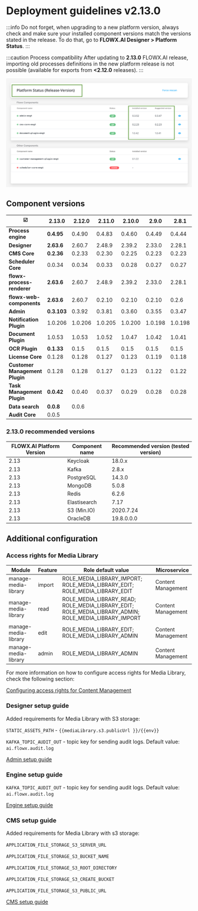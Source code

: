 # Deployment guidelines v2.13.0

:::info
Do not forget, when upgrading to a new platform version, always check and make sure your installed component versions match the versions stated in the release. To do that, go to **FLOWX.AI Designer > Platform Status**.
:::

:::caution Process compatibility
After updating to **2.13.0** FLOWX.AI release, importing old processes definitions in the new platform release is not possible (available for exports from **<2.12.0** releases).
:::

![](../img/release_platform_version_check.png)

## Component versions

|                :ballot_box_with_check:  | 2.13.0      | 2.12.0      | 2.11.0      | 2.10.0     | 2.9.0      | 2.8.1   | 2.8.0   | 2.7.0   | 2.6.0   | 2.5.0   | 2.4.0   | 2.3.0   | 2.2.0   | 2.1.0     | 2.0.0     | 1.16.0  | 1.15    | 1.14    | 1.13.0  | 1.12.0 | 1.11.0  |
| --------------------------------------- | ----------- | ----------- | ----------- | ---------- | ---------- | ------- | ------- | ------- | ------- | ------- | ------- | ------- | ------- | --------- | --------- | ------- | ------- | ------- | ------- | ------ | ------- |
| **Process engine**                      |  **0.4.95** |   0.4.90    |   0.4.83    | 0.4.60     | 0.4.49     | 0.4.44  | 0.4.42  | 0.4.42  | 0.4.36  | 0.4.29  | 0.4.22  | 0.4.21  | 0.4.18  | 0.4.13    | 0.4.12    | 0.4.4   | 0.3.26  | 0.3.21  | 0.3.14  | 0.3.9  | 0.3.7   |
| **Designer**                            |  **2.63.6** |   2.60.7    |   2.48.9    | 2.39.2     | 2.33.0     | 2.28.1  | 2.24.2  | 2.23.0  | 2.19.2  | 2.18.2  | 2.17.4  | 2.15.2  | 2.14.4  | 2.11.2    | 2.10.0    | 2.5.0   | 2.1.1   | 1.21.0  | 1.16.3  | 1.15.2 | 1.14.0  |
| **CMS Core**                            |  **0.2.36** |   0.2.33    |   0.2.30    | 0.2.25     | 0.2.23     | 0.2.23  | 0.2.23  | 0.2.23  | 0.2.23  | 0.2.20  | 0.2.20  | 0.2.18  | 0.2.17  | 0.2.17    | 0.2.17    | 0.2.14  | 0.2.9   | 0.2.9   | 0.2.9   | 0.2.5  | 0.2.3   |
| **Scheduler Core**                      |  0.0.34     |   0.0.34    |   0.0.33    | 0.0.28     | 0.0.27     | 0.0.27  | 0.0.27  | 0.0.27  | 0.0.27  | 0.0.24  | 0.0.24  | 0.0.23  | 0.0.23  | 0.0.23    | 0.0.23    | 0.0.19  | 0.0.12  | 0.0.12  | 0.0.12  | NA     | 0.0.6   |
| **flowx-process-renderer**              |  **2.63.6** |   2.60.7    |   2.48.9    | 2.39.2     | 2.33.0     | 2.28.1  | 2.24.2  | 2.23.0  | 2.19.2  | 2.18.2  | 2.17.4  | 2.15.2  | 2.14.4  | 2.11.2    | 2.10.0    | 2.4.2   | 2.1.1   | 1.21.0  | 1.16.3  | 1.15.2 | 1.14.0  |
| **flowx-web-components**                |  **2.63.6** |   2.60.7    |   0.2.10    | 0.2.10     | 0.2.10     | 0.2.6   | 0.2.6   | 0.2.6   | 0.2.6   | 0.2.6   | 0.2.6   | 0.2.6   | 0.2.5   | 0.2.4     | 0.2.1     | 0.2.1   | 0.0.298 | 0.0.298 | 0.0.298 | NA     | 0.0.293 |
| **Admin**                               |  **0.3.103**|   0.3.92    |   0.3.81    | 0.3.60     | 0.3.55     | 0.3.47  | 0.3.43  | 0.3.40  | 0.3.36  | 0.3.34  | 0.3.29  | 0.3.23  | 0.3.21  | 0.3.13    | 0.3.13    | 0.3.3   | 0.2.26  | 0.2.26  | 0.2.26  | 0.2.25 | 0.2.23  |
| **Notification Plugin**                 |  1.0.206    |   1.0.206   |   1.0.205   | 1.0.200    | 1.0.198    | 1.0.198 | 1.0.197 | 1.0.194 | 1.0.194 | 1.0.191 | 1.0.191 | 1.0.190 | 1.0.190 | 1.0.186-1 | 1.0.186-1 | 1.0.186 | 1.0.182 | 1.0.182 | 1.0.182 | NA     | 1.0.179 |
| **Document Plugin**                     |  1.0.53     |   1.0.53    |   1.0.52    | 1.0.47     | 1.0.42     | 1.0.41  | 1.0.38  | 1.0.37  | 1.0.37  | 1.0.35  | 1.0.35  | 1.0.31  | 1.0.31  | 1.0.30    | 1.0.30    | 1.0.26  | 1.0.24  | 1.0.20  | 1.0.18  | NA     | 1.0.15  |
| **OCR Plugin**                          |  **0.1.33** |   0.1.5     |   0.1.5     | 0.1.5      | 0.1.5      | 0.1.5   | 0.1.5   | 0.1.5   | 0.1.5   | 0.1.5   | 0.1.5   | 0.0.109 | 0.0.109 | 0.0.109   | 0.0.109   | 0.0.109 | 0.0.106 |         |         |        |         |
| **License Core**                        |  0.1.28     |   0.1.28    |   0.1.27    | 0.1.23     | 0.1.19     | 0.1.18  | 0.1.18  | 0.1.18  | 0.1.18  | 0.1.15  | 0.1.15  | 0.1.13  | 0.1.13  | 0.1.12    | 0.1.12    | 0.1.10  | 0.1.5   | n/a     |         |        |         |
| **Customer Management Plugin**          |  0.1.28     |   0.1.28    |   0.1.27    | 0.1.23     | 0.1.22     | 0.1.22  | 0.1.22  | 0.1.22  | 0.1.22  | 0.1.20  | 0.1.20  | 0.1.18  | 0.1.18  | 0.1.18    | 0.1.18    | 0.1.16  | 0.1.10  | 0.1.10  | 0.1.10  | NA     | 0.1.6   |
| **Task Management Plugin**              |  **0.0.42** |   0.0.40    |   0.0.37    | 0.0.29     | 0.0.28     | 0.0.28  | 0.0.27  | 0.0.27  | 0.0.27  | 0.0.22  | 0.0.22  | 0.0.21  | 0.0.21  | 0.0.16    | 0.0.16    | 0.0.14  |         |         |         |        |         |
| **Data search**                         |  **0.0.8**  |   0.0.6     |             |            |            |         |         |         |         |         |         |         |         |           |           |         |         |         |         |        |         |
| **Audit Core**                          |  0.0.5      |             |             |            |            |         |         |         |         |         |         |         |         |           |           |         |         |         |         |        |         |

### 2.13.0 recommended versions

| FLOWX.AI Platform Version 	| Component name 	| Recommended version (tested version) 	|
|---------------------------	|----------------	|--------------------------------------	|
| 2.13                      	| Keycloak       	| 18.0.x                               	|
| 2.13                      	| Kafka          	| 2.8.x                                	|
| 2.13                      	| PostgreSQL     	| 14.3.0                               	|
| 2.13                      	| MongoDB        	| 5.0.8                                	|
| 2.13                      	| Redis          	| 6.2.6                                	|
| 2.13                      	| Elastisearch   	| 7.17                                 	|
| 2.13                      	| S3 (Min.IO)    	| 2020.7.24                            	|
| 2.13                      	| OracleDB       	| 19.8.0.0.0                           	|

## Additional configuration

### Access rights for Media Library 


| Module               	| Feature 	| Role default value                                                                                          	| Microservice       	|
|----------------------	|---------	|-------------------------------------------------------------------------------------------------------------	|--------------------	|
| manage-media-library 	| import  	| ROLE_MEDIA_LIBRARY_IMPORT; ROLE_MEDIA_LIBRARY_EDIT; ROLE_MEDIA_LIBRARY_EDIT                                 	| Content Management 	|
| manage-media-library 	| read    	| ROLE_MEDIA_LIBRARY_READ; ROLE_MEDIA_LIBRARY_EDIT; ROLE_MEDIA_LIBRARY_ADMIN; ROLE_MEDIA_LIBRARY_IMPORT 	      | Content Management 	|
| manage-media-library 	| edit    	| ROLE_MEDIA_LIBRARY_EDIT; ROLE_MEDIA_LIBRARY_ADMIN                                                         	    | Content Management 	|
| manage-media-library 	| admin   	| ROLE_MEDIA_LIBRARY_ADMIN                                                                                    	| Content Management 	|

For more information on how to configure access rights for Media Library, check the following section:

[Configuring access rights for Content Management](../../docs/platform-deep-dive/platform-setup-guide/cms-setup-guide/configuring-access-rights-for-cms)


### Designer setup guide

Added requirements for Media Library with S3 storage:

`STATIC_ASSETS_PATH` - `{{mediaLibrary.s3.publicUrl }}/{{env}}`

`KAFKA_TOPIC_AUDIT_OUT` - topic key for sending audit logs. Default value: `ai.flowx.audit.log`

[Admin setup guide](../../docs/flowx-designer/designer-setup-guide)

### Engine setup guide

`KAFKA_TOPIC_AUDIT_OUT` - topic key for sending audit logs. Default value: `ai.flowx.audit.log`

[Engine setup guide](../../docs/platform-deep-dive/platform-setup-guide/flowx-engine-setup-guide)

### CMS setup guide

Added requirements for Media Library with s3 storage:

`APPLICATION_FILE_STORAGE_S3_SERVER_URL`

`APPLICATION_FILE_STORAGE_S3_BUCKET_NAME`

`APPLICATION_FILE_STORAGE_S3_ROOT_DIRECTORY`

`APPLICATION_FILE_STORAGE_S3_CREATE_BUCKET`

`APPLICATION_FILE_STORAGE_S3_PUBLIC_URL`

[CMS setup guide](../../docs/platform-deep-dive/platform-setup-guide/cms-setup-guide)